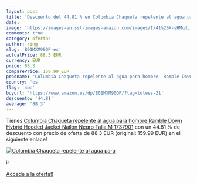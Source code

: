 ```yaml
---
layout: post
title: 'Descuento del 44.81 % en Columbia Chaqueta repelente al agua para'
date: 
image: 'https://images-eu.ssl-images-amazon.com/images/I/41%2BX-sHMqdL._SL200_.jpg'
comments: true
category: ofertas
author: ring
slug: 'B01MXM90QP-es'
actualPrice: 88.3 EUR
currency: EUR
price: 88.3
comparePrice: 159.99 EUR
prodname: 'Columbia Chaqueta repelente al agua para hombre  Ramble Down Hybrid Hooded Jacket  Nailon  Negro  Talla M  1737901'
country: 'es'
flag: '🇪🇸'
buyurl: 'https://www.amazon.es/dp/B01MXM90QP/?tag=tolees-21'
descuento: '44.81'
average: '88.3'
---
```


Tienes [Columbia Chaqueta repelente al agua para hombre  Ramble Down Hybrid Hooded Jacket  Nailon  Negro  Talla M  1737901](https://www.amazon.es/dp/B01MXM90QP/?tag=tolees-21) con un 44.81 % de descuento con precio de oferta de 88.3 EUR (original: 159.99 EUR) en el siguiente enlace!

[![Columbia Chaqueta repelente al agua para](https://images-eu.ssl-images-amazon.com/images/I/41%2BX-sHMqdL._SL200_.jpg)](https://www.amazon.es/dp/B01MXM90QP/?tag=tolees-21)

ℹ️:


[Accede a la oferta!!](https://www.amazon.es/dp/B01MXM90QP/?tag=tolees-21)
